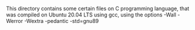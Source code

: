This directory contains some certain files on C programming language, that was compiled on Ubuntu 20.04 LTS using gcc, using the options -Wall -Werror -Wextra -pedantic -std=gnu89
